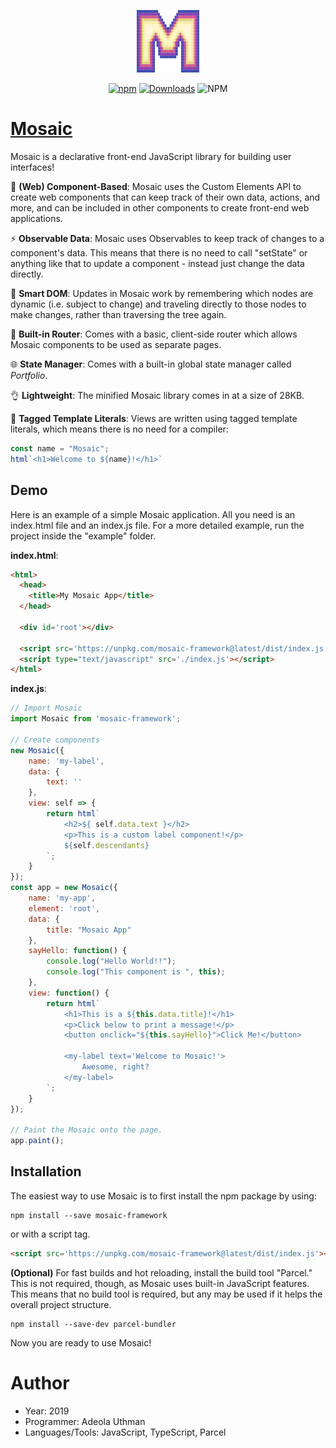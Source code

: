 <p align="center"><a href="https://mosaicjs.site" target="_blank" rel="noopener noreferrer"><img width="100" height="100" src="./MosaicLogo.png" alt="Mosaic logo"></a></p>
<p align="center">
   <a href="https://www.npmjs.com/package/mosaic-framework"><img alt="npm" src="https://img.shields.io/npm/v/mosaic-framework.svg?color=#41bb18"></a>
   <a href="https://npmcharts.com/compare/mosaic-framework?minimal=true"><img src="https://img.shields.io/npm/dm/mosaic-framework.svg?color=seagreen" alt="Downloads"></a>
   <img alt="NPM" src="https://img.shields.io/npm/l/mosaic-framework.svg?color=blue">
</p>

# <a target='_blank' rel='noopener noreferrer' href='https://mosaicjs.site'>Mosaic</a>
Mosaic is a declarative front-end JavaScript library for building user interfaces!

💠 **(Web) Component-Based**: Mosaic uses the Custom Elements API to create web components that can keep track of their own data, actions, and more, and can be included in other components to create front-end web applications.

⚡️ **Observable Data**: Mosaic uses Observables to keep track of changes to a component's data. This means 
that there is no need to call "setState" or anything like that to update a component - instead just change the data directly.

🧠 **Smart DOM**: Updates in Mosaic work by remembering which nodes are dynamic (i.e. subject to change) and traveling directly to those nodes to make changes, rather than traversing the tree again.

🔀 **Built-in Router**: Comes with a basic, client-side router which allows Mosaic components to be used as separate pages.

🌐 **State Manager**: Comes with a built-in global state manager called *Portfolio*.

👌 **Lightweight**: The minified Mosaic library comes in at a size of 28KB.

🔖 **Tagged Template Literals**: Views are written using tagged template literals, which means there is no need for a compiler:
```javascript
const name = "Mosaic";
html`<h1>Welcome to ${name}!</h1>`
```

## Demo
Here is an example of a simple Mosaic application. All you need is an index.html file and an index.js file.
For a more detailed example, run the project inside the "example" folder.

**index.html**:
```html
<html>
  <head>
    <title>My Mosaic App</title>
  </head>
    
  <div id='root'></div>

  <script src='https://unpkg.com/mosaic-framework@latest/dist/index.js'></script>
  <script type="text/javascript" src='./index.js'></script>
</html>
```
**index.js**:
```js
// Import Mosaic
import Mosaic from 'mosaic-framework';

// Create components
new Mosaic({
    name: 'my-label',
    data: {
        text: ''
    },
    view: self => {
        return html`
            <h2>${ self.data.text }</h2>
            <p>This is a custom label component!</p>
            ${self.descendants}
        `;
    }
});
const app = new Mosaic({
    name: 'my-app',
    element: 'root',
    data: {
        title: "Mosaic App"
    },
    sayHello: function() {
        console.log("Hello World!!");
        console.log("This component is ", this);
    },
    view: function() {
        return html`
            <h1>This is a ${this.data.title}!</h1>
            <p>Click below to print a message!</p>
            <button onclick="${this.sayHello}">Click Me!</button>

            <my-label text='Welcome to Mosaic!'>
                Awesome, right?
            </my-label>
        `;
    }
});

// Paint the Mosaic onto the page.
app.paint();
```

## Installation
The easiest way to use Mosaic is to first install the npm package by using:
```shell
npm install --save mosaic-framework
```
or with a script tag.
```html
<script src='https://unpkg.com/mosaic-framework@latest/dist/index.js'></script>
```
**(Optional)** For fast builds and hot reloading, install the build tool "Parcel." This is not required, though, as Mosaic uses built-in JavaScript features. This means that no build tool is required, but any may be used if it helps the overall project structure.
```shell
npm install --save-dev parcel-bundler
```
Now you are ready to use Mosaic!

# Author
- Year: 2019
- Programmer: Adeola Uthman
- Languages/Tools: JavaScript, TypeScript, Parcel